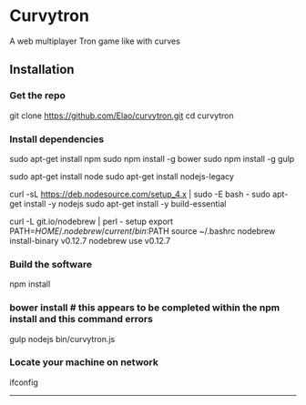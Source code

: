 Curvytron
=========

A web multiplayer Tron game like with curves

## Installation

### Get the repo
git clone https://github.com/Elao/curvytron.git
cd curvytron

### Install dependencies
sudo apt-get install npm
sudo npm install -g bower
sudo npm install -g gulp

sudo apt-get install node
sudo apt-get install nodejs-legacy

curl -sL https://deb.nodesource.com/setup_4.x | sudo -E bash -
sudo apt-get install -y nodejs
sudo apt-get install -y build-essential

curl -L git.io/nodebrew | perl - setup
export PATH=$HOME/.nodebrew/current/bin:$PATH
source ~/.bashrc
nodebrew install-binary v0.12.7
nodebrew use v0.12.7

### Build the software
npm install
### bower install  # this appears to be completed within the npm install and this command errors
gulp
nodejs bin/curvytron.js

### Locate your machine on network
ifconfig

---
